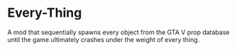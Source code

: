 # Every-Thing
A mod that sequentially spawns every object from the GTA V prop database until the game ultimately crashes under the weight of every thing.
